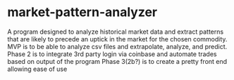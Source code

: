 # market-pattern-analyzer
A program designed to analyze historical market data and extract patterns that are likely to precede an uptick in the market for the chosen commodity.
MVP is to be able to analyze csv files and extrapolate, analyze, and predict.
Phase 2 is to integrate 3rd party login via coinbase and automate trades based on output of the program
Phase 3(2b?) is to create a pretty front end allowing ease of use
